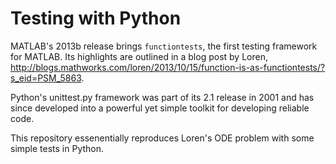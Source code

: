 Testing with Python
===================

MATLAB's 2013b release brings `functiontests`, the first testing framework for MATLAB. Its highlights are outlined in a blog post by Loren, http://blogs.mathworks.com/loren/2013/10/15/function-is-as-functiontests/?s_eid=PSM_5863.

Python's unittest.py framework was part of its 2.1 release in 2001 and has since developed into a powerful yet simple toolkit for developing reliable code.

This repository essenentially reproduces Loren's ODE problem with some simple tests in Python.
